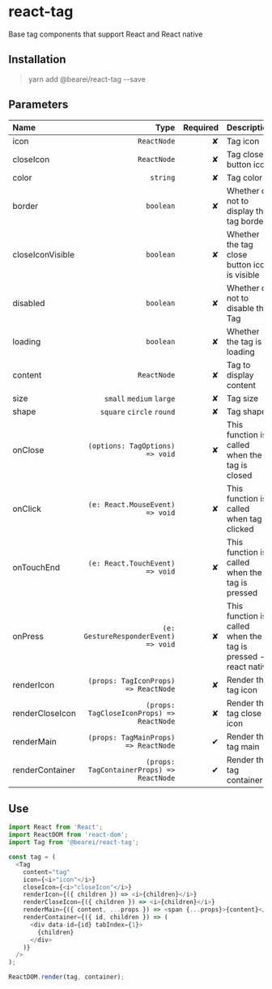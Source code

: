 # react-tag

Base tag components that support React and React native

## Installation

> yarn add @bearei/react-tag --save

## Parameters

| Name | Type | Required | Description |
| :-- | --: | --: | :-- |
| icon | `ReactNode` | ✘ | Tag icon |
| closeIcon | `ReactNode` | ✘ | Tag close button icon |
| color | `string` | ✘ | Tag color |
| border | `boolean` | ✘ | Whether or not to display the tag border |
| closeIconVisible | `boolean` | ✘ | Whether the tag close button icon is visible |
| disabled | `boolean` | ✘ | Whether or not to disable the Tag |
| loading | `boolean` | ✘ | Whether the tag is loading |
| content | `ReactNode` | ✘ | Tag to display content |
| size | `small` `medium` `large` | ✘ | Tag size |
| shape | `square` `circle` `round` | ✘ | Tag shape |
| onClose | `(options: TagOptions) => void` | ✘ | This function is called when the tag is closed |
| onClick | `(e: React.MouseEvent) => void` | ✘ | This function is called when tag is clicked |
| onTouchEnd | `(e: React.TouchEvent) => void` | ✘ | This function is called when the tag is pressed |
| onPress | `(e: GestureResponderEvent) => void` | ✘ | This function is called when the tag is pressed -- react native |
| renderIcon | `(props: TagIconProps) => ReactNode` | ✘ | Render the tag icon |
| renderCloseIcon | `(props: TagCloseIconProps) => ReactNode` | ✘ | Render the tag close icon |
| renderMain | `(props: TagMainProps) => ReactNode` | ✔ | Render the tag main |
| renderContainer | `(props: TagContainerProps) => ReactNode` | ✔ | Render the tag container |

## Use

```typescript
import React from 'React';
import ReactDOM from 'react-dom';
import Tag from '@bearei/react-tag';

const tag = (
  <Tag
    content="tag"
    icon={<i>"icon"</i>}
    closeIcon={<i>"closeIcon"</i>}
    renderIcon={({ children }) => <i>{children}</i>}
    renderCloseIcon={({ children }) => <i>{children}</i>}
    renderMain={({ content, ...props }) => <span {...props}>{content}</span>}
    renderContainer={({ id, children }) => (
      <div data-id={id} tabIndex={1}>
        {children}
      </div>
    )}
  />
);

ReactDOM.render(tag, container);
```
